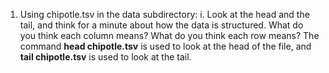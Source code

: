 


1. Using chipotle.tsv in the data subdirectory:
    i. Look at the head and the tail, and think for a minute about how the data is structured. What do you think each column means? What do you think each row means? 
        The command **head chipotle.tsv** is used to look at the head of the file, and **tail chipotle.tsv** is used to look at the tail.